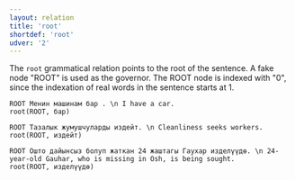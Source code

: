 ```yaml
---
layout: relation
title: 'root'
shortdef: 'root'
udver: '2'
---
```


The `root` grammatical relation points to the root of the sentence.
A fake node "ROOT" is used as the governor.
The ROOT node is indexed with "0", since the indexation of real words in the sentence starts at 1.

~~~ sdparse
ROOT Менин машинам бар . \n I have a car.
root(ROOT, бар)
~~~

~~~ sdparse
ROOT Тазалык жумушчуларды издейт. \n Cleanliness seeks workers.
root(ROOT, издейт)
~~~

~~~ sdparse
ROOT Ошто дайынсыз болуп жаткан 24 жаштагы Гаухар изделүүдө. \n 24-year-old Gauhar, who is missing in Osh, is being sought.
root(ROOT, изделүүдө)
~~~

<!-- Interlanguage links updated Út 9. května 2023, 20:04:33 CEST -->
